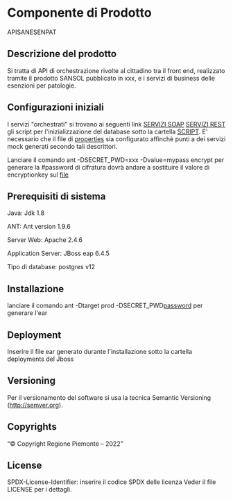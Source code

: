 # Componente di Prodotto

APISANESENPAT

## Descrizione del prodotto

Si tratta di API di orchestrazione rivolte al cittadino tra il front end, realizzato tramite il prodotto SANSOL pubblicato in xxx, e i servizi di business delle esenzioni per patologie.

## Configurazioni iniziali

I servizi "orchestrati" si trovano ai seguenti link [SERVIZI SOAP](docs/wsdl) [SERVIZI REST](docs/rest) gli script per l'inizializzazione del database sotto la cartella [SCRIPT](docs/sql). E' necessario che il file di [properties](buildfiles/prod.properties) sia configurato affinchè punti a dei servizi mock generati secondo tali descrittori.

Lanciare il comando ant -DSECRET_PWD=xxx -Dvalue=mypass encrypt per generare la #password di cifratura  dovrà andare a sostituire il valore di encryptionkey sul  [file](buildfiles/prod-rp-01.properties)

## Prerequisiti di sistema

Java:
Jdk 1.8

ANT:
Ant version 1.9.6

Server Web:
Apache 2.4.6

Application Server:
JBoss eap 6.4.5

Tipo di database:
postgres v12

## Installazione

lanciare il comando ant -Dtarget prod -DSECRET_PWD[password](#password) per generare l'ear

## Deployment

Inserire il file ear generato durante l'installazione sotto la cartella deployments del Jboss

## Versioning

Per il versionamento del software si usa la tecnica Semantic Versioning (http://semver.org).

## Copyrights

“© Copyright Regione Piemonte – 2022”

## License

SPDX-License-Identifier: inserire il codice SPDX delle licenza
Veder il file LICENSE per i dettagli.
